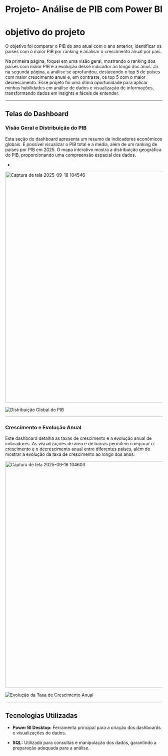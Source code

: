 # Projeto- Análise de PIB com Power BI

# objetivo do projeto
O objetivo foi comparar o PIB do ano atual com o ano anterior, identificar os países com o maior PIB por ranking e analisar o crescimento anual por país.



Na primeira página, foquei em uma visão geral, mostrando o ranking dos países com maior PIB e a evolução desse indicador ao longo dos anos. Já na segunda página, a análise se aprofundou, destacando o top 5 de países com maior crescimento anual e, em contraste, os top 5 com o maior decrescimento.
Esse projeto foi uma ótima oportunidade para aplicar minhas habilidades em análise de dados e visualização de informações, transformando dados em insights e fáceis de entender.


---

## Telas do Dashboard

### Visão Geral e Distribuição do PIB

Esta seção do dashboard apresenta um resumo de indicadores econômicos globais. É possível visualizar o PIB total e a média, além de um ranking de países por PIB em 2025. O mapa interativo mostra a distribuição geográfica do PIB, proporcionando uma compreensão espacial dos dados.

*

<img width="1394" height="736" alt="Captura de tela 2025-09-18 104546" src="https://github.com/user-attachments/assets/6cab51d9-d9af-4dd1-8380-48c9a6df8317" />


![Distribuição Global do PIB](https://github.com/SEU-USUARIO/SEU-REPOSITORIO/blob/main/caminho-da-sua-imagem1.png?raw=true)

---

### Crescimento e Evolução Anual

Este dashboard detalha as taxas de crescimento e a evolução anual de indicadores. As visualizações de área e de barras permitem comparar o crescimento e o decrescimento anual entre diferentes países, além de mostrar a evolução da taxa de crescimento ao longo dos anos.

<img width="1385" height="722" alt="Captura de tela 2025-09-18 104603" src="https://github.com/user-attachments/assets/241e305e-1dee-45a2-af07-efc8e7dfbac2" />



![Evolução da Taxa de Crescimento Anual](https://github.com/SEU-USUARIO/SEU-REPOSITORIO/blob/main/caminho-da-sua-imagem2.png?raw=true)

---

## Tecnologias Utilizadas

* **Power BI Desktop:** Ferramenta principal para a criação dos dashboards e visualizações de dados.

* **SQL:** Utilizado para consultas e manipulação dos dados, garantindo a preparação adequada para a análise.
